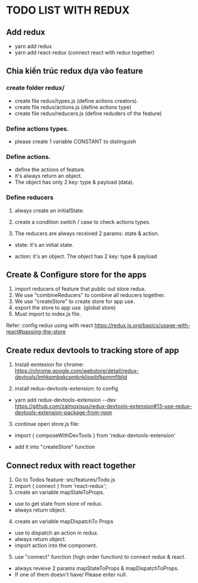 # TODO LIST WITH REDUX

## Add redux
- yarn add redux
- yarn add react-redux (connect react with redux together)

## Chia kiến trúc redux dựa vào feature

### create folder redux/
- create file redux/types.js (define actions creators).
- create file redux/actions.js (define actions type)
- create file redux/reducers.js (define reduders of the feature)

### Define actions types.

- please create 1 variable CONSTANT to distinguish

### Define actions.

- define the actions of feature.
- it's always return an object.
- The object has only 2 key: type & payload (data).

### Define reducers

1. always create an initialState.

2. create a condition switch / case to check actions types.

3. The reducers are always received 2 params: state & action.

- state: it's an initial state.

- action: it's an object. The object has 2 key: type & payload


## Create & Configure store for the apps

1. import reducers of feature that public out store redux.
2. We use "combineReducers" to combine all reducers together.
3. We use "createStore" to create store for app use.
4. export the store to app use. (global store)
5. Must import to index.js file.

Refer:  config redux using with react
https://redux.js.org/basics/usage-with-react#passing-the-store


## Create redux devtools to tracking store of app

1. Install exntesion for chrome: 
https://chrome.google.com/webstore/detail/redux-devtools/lmhkpmbekcpmknklioeibfkpmmfibljd

2. install redux-devtools-extension: to config

- yarn add redux-devtools-extension --dev
https://github.com/zalmoxisus/redux-devtools-extension#13-use-redux-devtools-extension-package-from-npm

3. continue open store.js file:

- import { composeWithDevTools } from 'redux-devtools-extension'

- add it into "createStore" function 

## Connect redux with react together

1. Go to Todos feature: src/features/Todo.js
2. import { connect } from 'react-redux';
3. create an variable mapStateToProps.
- use to get state from store of redux.
- always return object.
4. create an variable mapDispatchTo Props
- use to dispatch an action in redux.
- always return object.
- import action into the component.
5. use "connect" function (high order function) to connect redux & react.

- always reveive 2 params mapStateToProps & mapDispatchToProps.
- If one of them doesn't have/ Please enter null.
